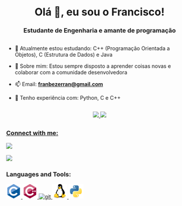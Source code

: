 <h1 align="center">Olá 👋, eu sou o Francisco!</h1>
<h3 align="center">Estudante de Engenharia e amante de programação</h3>

##

- 🌱 Atualmente estou estudando: C++ (Programação Orientada a Objetos), C (Estrutura de Dados) e Java

- 💬 Sobre mim: Estou sempre disposto a aprender coisas novas e colaborar com a comunidade desenvolvedora

- 📫 Email: [**franbezerran@gmail.com**](mailto:franbezerran@gmail.com)

- 📄 Tenho experiência com: Python, C e C++

##

<div align="center">
  <a href="https://github.com/Fran0212">
  <img height="150em" src="https://github-readme-stats.vercel.app/api?username=Fran0212&show_icons=true&theme=dracula&include_all_commits=true&count_private=true"/>
  <img height="150em" src="https://github-readme-stats.vercel.app/api/top-langs/?username=Fran0212&layout=compact&langs_count=7&theme=dracula"/>
</div>
  
  ##
 
  <h3 align="left">Connect with me:</h3>
<p align="left">
  

<a href = "mailto:franbezerran@gmail.com"><img src="https://img.shields.io/badge/-Gmail-%23333?style=for-the-badge&logo=gmail&logoColor=white" target="_blank"></a>
  
<a href="https://www.linkedin.com/in/francisco-neto-a7618020a/" target="_blank"><img src="https://img.shields.io/badge/-LinkedIn-%230077B5?style=for-the-badge&logo=linkedin&logoColor=white" target="_blank"></a> 

  
</p>

<h3 align="left">Languages and Tools:</h3>
<p align="left"> <a href="https://www.cprogramming.com/" target="_blank" rel="noreferrer"> <img src="https://raw.githubusercontent.com/devicons/devicon/master/icons/c/c-original.svg" alt="c" width="40" height="40"/> </a> <a href="https://www.w3schools.com/cpp/" target="_blank" rel="noreferrer"> <img src="https://raw.githubusercontent.com/devicons/devicon/master/icons/cplusplus/cplusplus-original.svg" alt="cplusplus" width="40" height="40"/> </a> <a href="https://git-scm.com/" target="_blank" rel="noreferrer"> <img src="https://www.vectorlogo.zone/logos/git-scm/git-scm-icon.svg" alt="git" width="40" height="40"/> </a> <a href="https://www.linux.org/" target="_blank" rel="noreferrer"> <img src="https://raw.githubusercontent.com/devicons/devicon/master/icons/linux/linux-original.svg" alt="linux" width="40" height="40"/> </a> <a href="https://www.python.org" target="_blank" rel="noreferrer"> <img src="https://raw.githubusercontent.com/devicons/devicon/master/icons/python/python-original.svg" alt="python" width="40" height="40"/> </a> </p>


